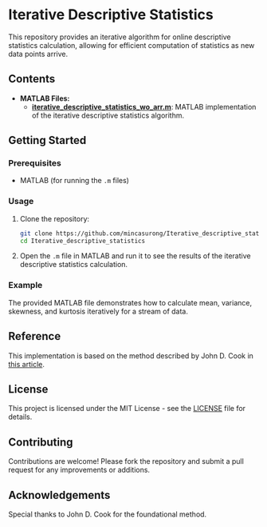 # Iterative Descriptive Statistics

This repository provides an iterative algorithm for online descriptive statistics calculation, allowing for efficient computation of statistics as new data points arrive.

## Contents

- **MATLAB Files:**
  - **[iterative_descriptive_statistics_wo_arr.m](iterative_desrciptive_statistics_wo_arr.m)**: MATLAB implementation of the iterative descriptive statistics algorithm.

## Getting Started

### Prerequisites

- MATLAB (for running the `.m` files)

### Usage

1. Clone the repository:
    ```bash
    git clone https://github.com/mincasurong/Iterative_descriptive_statistics.git
    cd Iterative_descriptive_statistics
    ```

2. Open the `.m` file in MATLAB and run it to see the results of the iterative descriptive statistics calculation.

### Example

The provided MATLAB file demonstrates how to calculate mean, variance, skewness, and kurtosis iteratively for a stream of data.

## Reference

This implementation is based on the method described by John D. Cook in [this article](https://www.johndcook.com/blog/skewness_kurtosis/).

## License

This project is licensed under the MIT License - see the [LICENSE](LICENSE) file for details.

## Contributing

Contributions are welcome! Please fork the repository and submit a pull request for any improvements or additions.

## Acknowledgements

Special thanks to John D. Cook for the foundational method.
